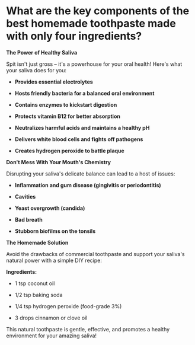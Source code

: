 # What are the key components of the best homemade toothpaste made with only four ingredients?

**The Power of Healthy Saliva**

Spit isn't just gross – it's a powerhouse for your oral health! Here's what your saliva does for you:

- **Provides essential electrolytes**

- **Hosts friendly bacteria for a balanced oral environment**

- **Contains enzymes to kickstart digestion**

- **Protects vitamin B12 for better absorption**

- **Neutralizes harmful acids and maintains a healthy pH**

- **Delivers white blood cells and fights off pathogens**

- **Creates hydrogen peroxide to battle plaque**

**Don't Mess With Your Mouth's Chemistry**

Disrupting your saliva's delicate balance can lead to a host of issues:

- **Inflammation and gum disease (gingivitis or periodontitis)**

- **Cavities**

- **Yeast overgrowth (candida)**

- **Bad breath**

- **Stubborn biofilms on the tonsils**

**The Homemade Solution**

Avoid the drawbacks of commercial toothpaste and support your saliva's natural power with a simple DIY recipe:

**Ingredients:**

- 1 tsp coconut oil

- 1/2 tsp baking soda

- 1/4 tsp hydrogen peroxide (food-grade 3%)

- 3 drops cinnamon or clove oil

This natural toothpaste is gentle, effective, and promotes a healthy environment for your amazing saliva!